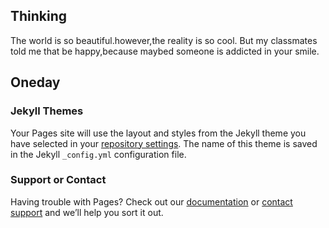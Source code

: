 ## Thinking
The world is so beautiful.however,the reality is so cool.
But my classmates told me that be happy,because maybed someone is addicted in your smile.
## Oneday


### Jekyll Themes

Your Pages site will use the layout and styles from the Jekyll theme you have selected in your [repository settings](https://github.com/PingPeng/pingpeng.github.io/settings). The name of this theme is saved in the Jekyll `_config.yml` configuration file.

### Support or Contact

Having trouble with Pages? Check out our [documentation](https://help.github.com/categories/github-pages-basics/) or [contact support](https://github.com/contact) and we’ll help you sort it out.
